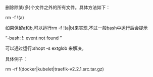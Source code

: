 删除除某(多)个文件之外的所有文件。具体方法如下：

rm -f  !(a)

如果保留a和b,可以运行rm -f !(a|b)来实现,不过一般bash中运行后会提示

“-bash: !: event not found ”

可以通过运行:shopt -s extglob 来解决。

具体例子：

rm -rf !(docker|kubelet|traefik-v2.2.1.src.tar.gz)
